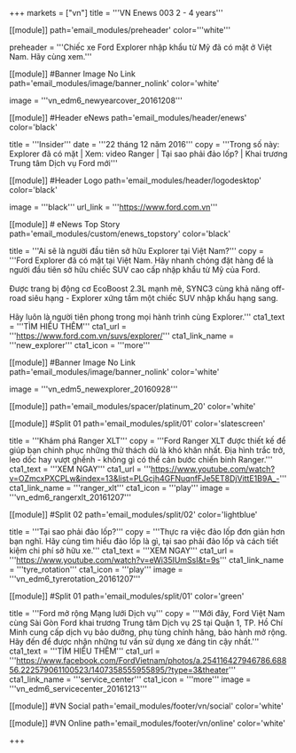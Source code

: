 +++
markets = ["vn"]
title = '''VN Enews 003 2 - 4 years'''


[[module]]
path='email_modules/preheader'
color='''white'''

preheader = '''Chiếc xe Ford Explorer nhập khẩu từ Mỹ đã có mặt ở Việt Nam. Hãy cùng xem.'''

[[module]] #Banner Image No Link
path='email_modules/image/banner_nolink'
color='white'

  image = '''vn_edm6_newyearcover_20161208'''

[[module]] #Header eNews
path='email_modules/header/enews'
color='black'

  title = '''Insider'''
  date = '''22 tháng 12 năm 2016'''
  copy = '''Trong số này:<br />Explorer đã có mặt  | Xem: video Ranger  | Tại sao phải đảo lốp? | Khai trương Trung tâm Dịch vụ Ford mới'''

[[module]] #Header Logo
path='email_modules/header/logodesktop'
color='black'

  image = '''black'''
  url_link = '''https://www.ford.com.vn'''
 
[[module]] # eNews Top Story
path='email_modules/custom/enews_topstory'
color='black'

  title = '''Ai sẽ là người đầu tiên sở hữu Explorer tại Việt Nam?'''
  copy = '''Ford Explorer đã có mặt tại Việt Nam. Hãy nhanh chóng đặt hàng để là người đầu tiên sở hữu chiếc SUV cao cấp nhập khẩu từ Mỹ của Ford.<br /><br />Được trang bị động cơ EcoBoost 2.3L mạnh mẽ, SYNC3 cùng khả năng off-road siêu hạng - Explorer xứng tầm một chiếc SUV nhập khẩu hạng sang.<br /><br />Hãy luôn là người tiên phong trong mọi hành trình cùng Explorer.'''
  cta1_text = '''TÌM HIỂU THÊM'''
  cta1_url = '''https://www.ford.com.vn/suvs/explorer/'''
  cta1_link_name = '''new_explorer'''
  cta1_icon = '''more'''

[[module]] #Banner Image No Link
path='email_modules/image/banner_nolink'
color='white'

  image = '''vn_edm5_newexplorer_20160928'''

[[module]]
path='email_modules/spacer/platinum_20'
color='white'

[[module]] #Split 01
path='email_modules/split/01'
color='slatescreen'

  title = '''Khám phá Ranger XLT'''
  copy = '''Ford Ranger XLT được thiết kế để giúp bạn chinh phục những thử thách dù là khó khăn nhất. Địa hình trắc trở, leo dốc hay vượt ghềnh - không gì có thể cản bước chiến binh Ranger.'''
  cta1_text = '''XEM NGAY'''
  cta1_url = '''https://www.youtube.com/watch?v=OZmcxPXCPLw&index=13&list=PLGcjh4GFNuqnfFJe5ET8DjVittE1B9A_-'''
  cta1_link_name = '''ranger_xlt'''
  cta1_icon = '''play'''
  image = '''vn_edm6_rangerxlt_20161207'''

[[module]] #Split 02
path='email_modules/split/02'
color='lightblue'

  title = '''Tại sao phải đảo lốp?'''
  copy = '''Thực ra việc đảo lốp đơn giản hơn bạn nghĩ. Hãy cùng tìm hiểu đảo lốp là gì, tại sao phải đảo lốp và cách tiết kiệm chi phí sở hữu xe.'''
  cta1_text = '''XEM NGAY'''
  cta1_url = '''https://www.youtube.com/watch?v=eWi35IUmSsI&t=9s'''
  cta1_link_name = '''tyre_rotation'''
  cta1_icon = '''play'''
  image = '''vn_edm6_tyrerotation_20161207'''

[[module]] #Split 01
path='email_modules/split/01'
color='green'

  title = '''Ford mở rộng Mạng lưới Dịch vụ'''
  copy = '''Mới đây, Ford Việt Nam cùng Sài Gòn Ford khai trương Trung tâm Dịch vụ 2S tại Quận 1, TP. Hồ Chí Minh cung cấp dịch vụ bảo dưỡng, phụ tùng chính hãng, bảo hành mở rộng. Hãy đến để được nhận những tư vấn sử dụng xe đáng tin cậy nhất.'''
  cta1_text = '''TÌM HIỂU THÊM'''
  cta1_url = '''https://www.facebook.com/FordVietnam/photos/a.254116427946786.68856.222579061100523/1407358555955895/?type=3&theater'''
  cta1_link_name = '''service_center'''
  cta1_icon = '''more'''
  image = '''vn_edm6_servicecenter_20161213'''


[[module]] #VN Social
path='email_modules/footer/vn/social'
color='white'

[[module]] #VN Online
path='email_modules/footer/vn/online'
color='white'


+++